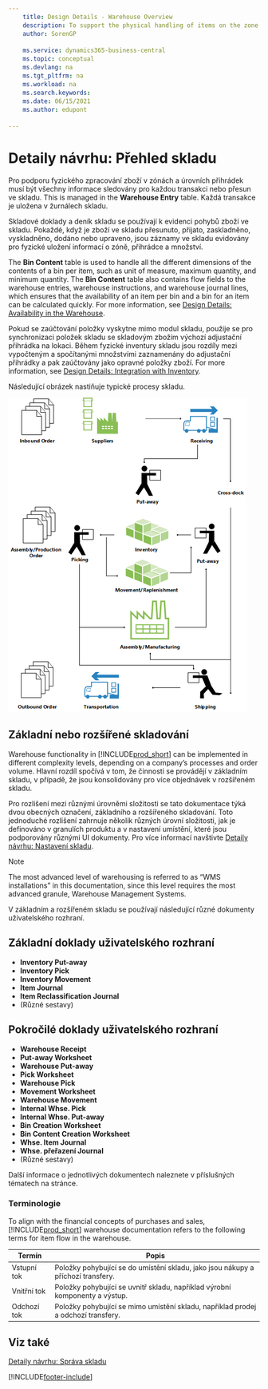 ```yaml
---
    title: Design Details - Warehouse Overview
    description: To support the physical handling of items on the zone and bin level, all information must be traced for each transaction or movement in the warehouse.
    author: SorenGP

    ms.service: dynamics365-business-central
    ms.topic: conceptual
    ms.devlang: na
    ms.tgt_pltfrm: na
    ms.workload: na
    ms.search.keywords:
    ms.date: 06/15/2021
    ms.author: edupont

---
```

# Detaily návrhu: Přehled skladu
Pro podporu fyzického zpracování zboží v zónách a úrovních přihrádek musí být všechny informace sledovány pro každou transakci nebo přesun ve skladu. This is managed in the **Warehouse Entry** table. Každá transakce je uložena v žurnálech skladu.

Skladové doklady a deník skladu se používají k evidenci pohybů zboží ve skladu. Pokaždé, když je zboží ve skladu přesunuto, přijato, zaskladněno, vyskladněno, dodáno nebo upraveno, jsou záznamy ve skladu evidovány pro fyzické uložení informací o zóně, přihrádce a množství.

The **Bin Content** table is used to handle all the different dimensions of the contents of a bin per item, such as unit of measure, maximum quantity, and minimum quantity. The **Bin Content** table also contains flow fields to the warehouse entries, warehouse instructions, and warehouse journal lines, which ensures that the availability of an item per bin and a bin for an item can be calculated quickly. For more information, see [Design Details: Availability in the Warehouse](design-details-availability-in-the-warehouse.md).

Pokud se zaúčtování položky vyskytne mimo modul skladu, použije se pro synchronizaci položek skladu se skladovým zbožím výchozí adjustační přihrádka na lokaci. Během fyzické inventury skladu jsou rozdíly mezi vypočteným a spočítanými množstvími zaznamenány do adjustační přihrádky a pak zaúčtovány jako opravné položky zboží. For more information, see [Design Details: Integration with Inventory](design-details-integration-with-inventory.md).

Následující obrázek nastiňuje typické procesy skladu.

![Overview of warehouse processes.](media/design_details_warehouse_management_overview.png "Overview of warehouse processes")

## Základní nebo rozšířené skladování
Warehouse functionality in [!INCLUDE[prod_short](includes/prod_short.md)] can be implemented in different complexity levels, depending on a company’s processes and order volume. Hlavní rozdíl spočívá v tom, že činnosti se provádějí v základním skladu, v případě, že jsou konsolidovány pro více objednávek v rozšířeném skladu.

Pro rozlišení mezi různými úrovněmi složitosti se tato dokumentace týká dvou obecných označení, základního a rozšířeného skladování. Toto jednoduché rozlišení zahrnuje několik různých úrovní složitosti, jak je definováno v granulích produktu a v nastavení umístění, které jsou podporovány různými UI dokumenty. Pro více informací navštivte [Detaily návrhu: Nastavení skladu](design-details-warehouse-setup.md).

> [!NOTE]  
> The most advanced level of warehousing is referred to as “WMS installations” in this documentation, since this level requires the most advanced granule, Warehouse Management Systems.

V základním a rozšířeném skladu se používají následující různé dokumenty uživatelského rozhraní.

## Základní doklady uživatelského rozhraní

- **Inventory Put-away**
- **Inventory Pick**
- **Inventory Movement**
- **Item Journal**
- **Item Reclassification Journal**
- (Různé sestavy)

## Pokročilé doklady uživatelského rozhraní

- **Warehouse Receipt**
- **Put-away Worksheet**
- **Warehouse Put-away**
- **Pick Worksheet**
- **Warehouse Pick**
- **Movement Worksheet**
- **Warehouse Movement**
- **Internal Whse. Pick**
- **Internal Whse. Put-away**
- **Bin Creation Worksheet**
- **Bin Content Creation Worksheet**
- **Whse. Item Journal**
- **Whse. přeřazení  Journal**
- (Různé sestavy)

Další informace o jednotlivých dokumentech naleznete v příslušných tématech na stránce.

### Terminologie
To align with the financial concepts of purchases and sales, [!INCLUDE[prod_short](includes/prod_short.md)] warehouse documentation refers to the following terms for item flow in the warehouse.

| Termín | Popis |
|----------|---------------------------------------|  
| Vstupní tok | Položky pohybující se do umístění skladu, jako jsou nákupy a příchozí transfery. |
| Vnitřní tok | Položky pohybující se uvnitř skladu, například výrobní komponenty a výstup. |
| Odchozí tok | Položky pohybující se mimo umístění skladu, například prodej a odchozí transfery. |

## Viz také
[Detaily návrhu: Správa skladu](design-details-warehouse-management.md)


[!INCLUDE[footer-include](includes/footer-banner.md)]